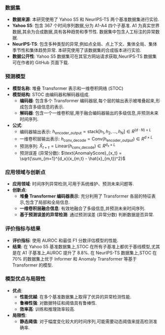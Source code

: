 ### 数据集
*   **数据来源**: 本研究使用了 Yahoo S5 和 NeurIPS-TS 两个基准数据集进行实验. 
*   **Yahoo S5**: 包含 367 个时间序列数据,分为 A1-A4 四个子基准. A1 为真实世界数据,其余为合成数据,具有各种趋势和季节性. 数据集中包含人工标注的异常数据. 
*   **NeurIPS-TS**: 包含多种类型的异常,例如点全局、点上下文、集体全局、集体季节性和集体趋势异常. 本研究使用了该数据集的合成版本进行实验. 
*   **数据公开性**: Yahoo S5 数据集可在其官方网站请求获取,NeurIPS-TS 数据集可在作者的 GitHub 页面下载. 
### 预测模型
*   **模型名称**: 堆叠 Transformer 表示和一维卷积网络 (STOC)
*   **模型结构**: STOC 由编码器和解码器组成. 
    *   **编码器**: 包含多个 Transformer 编码器层,每个层的输出表示被堆叠起来,形成包含多级信息的表示. 
    *   **解码器**: 包含一个一维卷积层,用于融合编码器输出的多级信息,并预测未来时间序列. 
*   **公式**: 
    *   编码器输出表示: $h_{\text{encoder\_output}} = \text{stack}[h_1, h_2, ..., h_N] \in R^{(d \cdot N) \times L}$
    *   一维卷积层输出表示: $h_{\text{conv\_decode}} = \text{Conv}(h_{\text{encoder\_output}}) \in R^{d \times L}$
    *   预测序列: $\hat{X}_{t+\tau} = \text{Linear}(h_{\text{conv\_decode}}) \in R^{d_x \times L}$
    *   预测误差 (异常分数): $\text{AnomalyScore}_{x_t} = \sqrt{\sum_{m=1}^{d_x}(x_{m,t} - \hat{x}_{m,t})^2}$
### 应用领域与创新点
*   **应用领域**: 时间序列异常检测,可用于系统维护、预测未来问题等. 
*   **创新点**:
    *   **堆叠 Transformer 编码器表示**: 充分利用了 Transformer 各层的特征表示,包含了局部和全局信息. 
    *   **一维卷积层融合信息**: 有效地融合了多级信息,并预测未来时间序列. 
    *   **基于预测误差的异常检测**: 通过预测误差 (异常分数) 判断数据是否异常. 
### 评价指标与结果
*   **评价指标**: 使用 AUROC 和最佳 F1 分数评估模型的性能. 
*   **结果**: 在 Yahoo S5 基准数据集上,STOC 在所有子基准上都优于基线模型,尤其是在 A1 子基准上,AUROC 提升了 8.8%. 在 NeurIPS-TS 数据集上,STOC 在 70% 的数据集上优于 Informer 和 Anomaly Transformer 等基于 Transformer 的模型. 
### 模型优点与局限性
*   **优点**:
    *   **性能优越**: 在多个基准数据集上取得了优异的异常检测性能. 
    *   **鲁棒性强**: 对数据特征和阈值具有鲁棒性. 
    *   **效率高**: 训练和推理效率较高. 
*   **局限性**:
    *   **静态阈值**: 对于幅度变化较大的时间序列,可能需要动态阈值来提高检测准确率. 
